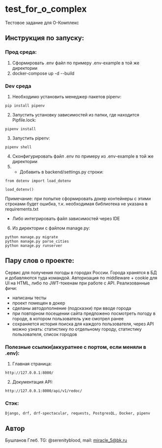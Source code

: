 # test_for_o_complex
Тестовое задание для О-Комплекс

## Инструкция по запуску:

### Прод среда:

1) Сформировать .env файл по примеру .env-example в той же директории
2) docker-compose up -d --build

### Dev среда

1) Необходимо установить менеджер пакетов pipenv:
```bazaar
pip install pipenv
```
2) Запустить установку зависимостей из папки, где находится Pipfile.lock:
```bazaar
pipenv install
```
3) Запустить pipenv:
```bazaar
pipenv shell
```
4) Сконфигурировать файл .env по примеру из .env-example в той же директории
5) * Добавить в backend/settings.py строки:
```bazaar
from dotenv import load_dotenv

load_dotenv()
```
Примечание: при попытке сформировать докер контейнеры с этими строками будет ошибка, т.к. необходимая библиотека не указана в requirements.txt


* Либо интегрировать файл зависимостей через IDE
6) Из директории с файлом manage.py:
```bazaar
python manage.py migrate
python manage.py parse_cities
python manage.py runserver
```

## Пару слов о проекте:
Сервис для получения погоды в городах России. Города хранятся в БД и добавляются туда командой. Авторизация по middleware + cookie для UI на HTML, либо по JWT-токенам при работе с API. Реализованные фичи:
- написаны тесты
- проект помещен в докер
- сделаны автодополнение (подсказки) при вводе города
- при повторном посещении сайта предложено посмотреть погоду в городе, в котором пользователь уже смотрел ранее
- сохраняется история поиска для каждого пользователя, через API можно узнать: статистику по отдельному городу, статистику пользователя, список городов


### Полезные ссылки(аккуратнее с портом, если меняли в .env):
1) Главная страница:
```bazaar
http://127.0.0.1:8000/
```
2) Документация API:
```bazaar
http://127.0.0.1:8000/api/v1/redoc/
```

### Стэк:
```bazaar
Django, drf, drf-spectacular, requests, PostgresQL, Docker, pipenv
```

## Автор
Бушланов Глеб. TG: @serenityblood, mail: miracle_5@bk.ru